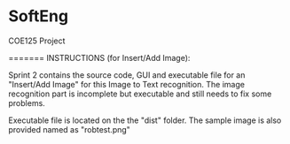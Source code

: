 # SoftEng

COE125 Project


=======
INSTRUCTIONS (for Insert/Add Image):

Sprint 2 contains the source code, GUI and executable file for an "Insert/Add Image" for this Image to Text recognition. The image recognition part is incomplete but executable and still needs to fix some problems.

Executable file is located on the the "dist" folder. The sample image is also provided named as "robtest.png"

